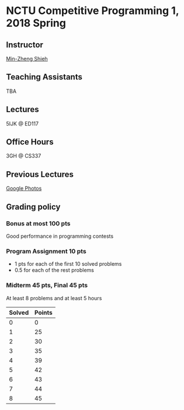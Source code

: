 # NCTU Competitive Programming 1, 2018 Spring

## Instructor
[Min-Zheng Shieh](mailto:mzshieh@nctu.edu.tw)

## Teaching Assistants
TBA

## Lectures
5IJK @ ED117

## Office Hours
3GH @ CS337

## Previous Lectures
[Google Photos](https://goo.gl/photos/QDtGKcUWEQNqWiDQ8)

## Grading policy
### Bonus at most 100 pts
Good performance in programming contests

### Program Assignment 10 pts
+ 1 pts for each of the first 10 solved problems
+ 0.5 for each of the rest problems

### Midterm 45 pts, Final 45 pts
At least 8 problems and at least 5 hours

|Solved|Points|
|------|------|
|0|0|
|1|25|
|2|30|
|3|35|
|4|39|
|5|42|
|6|43|
|7|44|
|8|45|
